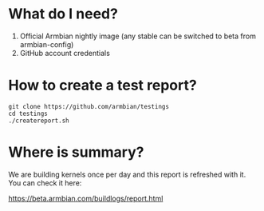 # What do I need?

1. Official Armbian nightly image (any stable can be switched to beta from armbian-config)
2. GitHub account credentials

# How to create a test report?

    git clone https://github.com/armbian/testings
    cd testings
    ./createreport.sh

# Where is summary?

We are building kernels once per day and this report is refreshed with it. You can check it here:

https://beta.armbian.com/buildlogs/report.html

